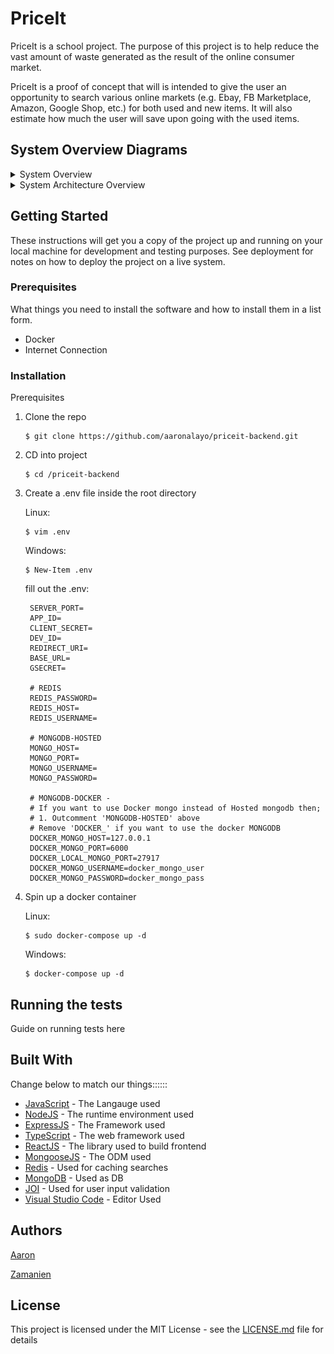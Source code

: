 # PriceIt

PriceIt is a school project. 
The purpose of this project is to help reduce the vast amount of waste generated as the result of the online consumer market. 

PriceIt is a proof of concept that will is intended to give the user an opportunity to search various online markets (e.g. Ebay, FB Marketplace, Amazon, Google Shop, etc.) for both used and new items. 
It will also estimate how much the user will save upon going with the used items.

## System Overview Diagrams
 
<details><summary> System Overview</summary>

![Diagram](./docs/System_and_users.png)
</details>


<details><summary>System Architecture Overview</summary>

![Diagram](./docs/priceit_layered_architecture.png)

</details>

## Getting Started

These instructions will get you a copy of the project up and running on your local machine for development and testing purposes. See deployment for notes on how to deploy the project on a live system.

### Prerequisites

What things you need to install the software and how to install them in a list form.

* Docker
* Internet Connection


### Installation

Prerequisites

1. Clone the repo
    ```
    $ git clone https://github.com/aaronalayo/priceit-backend.git
    ```
2. CD into project
    ```
    $ cd /priceit-backend
    ```
3. Create a .env file inside the root directory

    Linux:
    ```
    $ vim .env
    ```

    Windows:
    ```
    $ New-Item .env
    ```

    fill out the .env:
    
        SERVER_PORT=
        APP_ID=
        CLIENT_SECRET=
        DEV_ID=
        REDIRECT_URI=
        BASE_URL=
        GSECRET=

        # REDIS
        REDIS_PASSWORD=
        REDIS_HOST=
        REDIS_USERNAME=

        # MONGODB-HOSTED
        MONGO_HOST=
        MONGO_PORT=
        MONGO_USERNAME=
        MONGO_PASSWORD=

        # MONGODB-DOCKER - 
        # If you want to use Docker mongo instead of Hosted mongodb then; 
        # 1. Outcomment 'MONGODB-HOSTED' above 
        # Remove 'DOCKER_' if you want to use the docker MONGODB
        DOCKER_MONGO_HOST=127.0.0.1
        DOCKER_MONGO_PORT=6000
        DOCKER_LOCAL_MONGO_PORT=27917
        DOCKER_MONGO_USERNAME=docker_mongo_user
        DOCKER_MONGO_PASSWORD=docker_mongo_pass


4. Spin up a docker container 


    Linux:
    ```
    $ sudo docker-compose up -d
    ```

    Windows:
    ```
    $ docker-compose up -d
    ```

## Running the tests

Guide on running tests here

## Built With

Change below to match our things::::::

* [JavaScript](https://www.javascript.com/) - The Langauge used
* [NodeJS](https://nodejs.org/en/) - The runtime environment used
* [ExpressJS](https://expressjs.com/) - The Framework used
* [TypeScript](https://www.typescriptlang.org/) - The web framework used
* [ReactJS](https://reactjs.org/) - The library used to build frontend
* [MongooseJS](https://mongoosejs.com/) - The ODM used
* [Redis](https://redis.io/) - Used for caching searches
* [MongoDB](https://www.mongodb.com/) - Used as DB
* [JOI](https://joi.dev/) - Used for user input validation
* [Visual Studio Code](https://code.visualstudio.com/) - Editor Used

## Authors

[Aaron](https://github.com/aaronalayo)

[Zamanien](https://github.com/Zamanien)

## License

This project is licensed under the MIT License - see the [LICENSE.md](LICENSE.md) file for details
